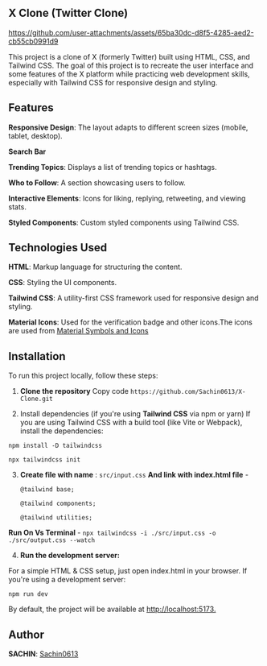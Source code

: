 ## X Clone (Twitter Clone)



https://github.com/user-attachments/assets/65ba30dc-d8f5-4285-aed2-cb55cb0991d9


This project is a clone of X (formerly Twitter) built using HTML, CSS, and Tailwind CSS. The goal of this project is to recreate the user interface and some features of the X platform while practicing web development skills, especially with Tailwind CSS for responsive design and styling.

 ## Features
**Responsive Design**: The layout adapts to different screen sizes (mobile, tablet, desktop).

**Search Bar**

**Trending Topics**: Displays a list of trending topics or hashtags.

**Who to Follow**: A section showcasing users to follow.

**Interactive Elements**: Icons for liking, replying, retweeting, and viewing stats.

**Styled Components**: Custom styled components using Tailwind CSS.


## Technologies Used
**HTML**: Markup language for structuring the content.

**CSS**: Styling the UI components.

**Tailwind CSS**: A utility-first CSS framework used for responsive design and styling.

**Material Icons**: Used for the verification badge and other icons.The icons are used from [Material Symbols and Icons](https://fonts.google.com/icons)


 ## Installation
To run this project locally, follow these steps:

1. **Clone the repository**
Copy code
`https://github.com/Sachin0613/X-Clone.git`

2. Install dependencies (if you're using **Tailwind CSS** via npm or yarn)
If you are using Tailwind CSS with a build tool (like Vite or Webpack), install the dependencies:

`npm install -D tailwindcss`

`npx tailwindcss init`

3. **Create file with name** : `src/input.css` **And link with index.html file** - 
 

   `@tailwind base;`
 
   `@tailwind components;`

   `@tailwind utilities;`

**Run On Vs Terminal** - `npx tailwindcss -i ./src/input.css -o ./src/output.css --watch`

4. **Run the development server:**

For a simple HTML & CSS setup, just open index.html in your browser. If you're using a development server:

`npm run dev`

By default, the project will be available at [http://localhost:5173.](http://localhost:5173/)


 ## Author
**SACHIN**: [Sachin0613](https://github.com/Sachin0613)
